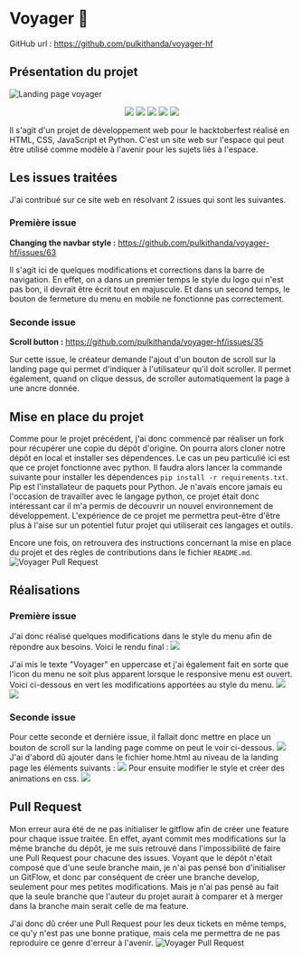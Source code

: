 # Voyager 🚀

GitHub url : <https://github.com/pulkithanda/voyager-hf>

## Présentation du projet

![Landing page voyager](../.vuepress/assets/img/voyager_landing_page.png)
<p align="center">
<img src="https://media.discordapp.net/attachments/789454958453063702/859719950490271764/unknown.png?width=250&height=150">
<img src="https://media.discordapp.net/attachments/789454958453063702/859720083684458496/unknown.png?width=250&height=150">
<img src="https://media.discordapp.net/attachments/789454958453063702/859720259303637072/unknown.png?width=250&height=150">
<img src="https://media.discordapp.net/attachments/789454958453063702/859720801649164318/unknown.png?width=250&height=150">
<img src="https://media.discordapp.net/attachments/789454958453063702/859720886897868810/unknown.png?width=250&height=150">
</p>

Il s'agit d'un projet de développement web pour le hacktoberfest réalisé en HTML, CSS, JavaScript et Python.
C'est un site web sur l'espace qui peut être utilisé comme modèle à l'avenir pour les sujets liés à l'espace.

## Les issues traitées
J'ai contribué sur ce site web en résolvant 2 issues qui sont les suivantes.

### Première issue
**Changing the navbar style :**
<https://github.com/pulkithanda/voyager-hf/issues/63>

Il s'agit ici de quelques modifications et corrections dans la barre de navigation. 
En effet, on a dans un premier temps le style du logo qui n'est pas bon, il devrait être écrit tout en majuscule. 
Et dans un second temps, le bouton de fermeture du menu en mobile ne fonctionne pas correctement.

### Seconde issue
**Scroll button :**
<https://github.com/pulkithanda/voyager-hf/issues/35>

Sur cette issue, le créateur demande l'ajout d'un bouton de scroll sur la landing page qui permet d'indiquer à l'utilisateur qu'il doit scroller. 
Il permet également, quand on clique dessus, de scroller automatiquement la page à une ancre donnée.

## Mise en place du projet

Comme pour le projet précédent, j'ai donc commencé par réaliser un fork pour récupérer une copie du dépôt d'origine. 
On pourra alors cloner notre dépôt en local et installer ses dépendences. Le cas un peu particulié ici est que ce projet fonctionne avec python.
Il faudra alors lancer la commande suivante pour installer les dépendences `pip install -r requirements.txt`. Pip est l'installateur de paquets pour Python. 
Je n'avais encore jamais eu l'occasion de travailler avec le langage python, ce projet était donc intéressant car il m'a permis de découvrir un nouvel environnement de développement.
L'expérience de ce projet me permettra peut-être d'être plus à l'aise sur un potentiel futur projet qui utiliserait ces langages et outils.

Encore une fois, on retrouvera des instructions concernant la mise en place du projet et des règles de contributions dans le fichier `README.md`.
![Voyager Pull Request](../.vuepress/assets/img/voyager_guidelines.png)

## Réalisations

### Première issue
J'ai donc réalisé quelques modifications dans le style du menu afin de répondre aux besoins. 
Voici le rendu final :
![](../.vuepress/assets/img/voyager_menu.png)

J'ai mis le texte "Voyager" en uppercase et j'ai également fait en sorte que l'icon du menu ne soit plus apparent lorsque le responsive menu est ouvert.
Voici ci-dessous en vert les modifications apportées au style du menu.
![](../.vuepress/assets/img/voyager_style_2.png)
![](../.vuepress/assets/img/voyager_style_1.png)

### Seconde issue
Pour cette seconde et dernière issue, il fallait donc mettre en place un bouton de scroll sur la landing page comme on peut le voir ci-dessous. 
![](../.vuepress/assets/img/scroll_button.png)
J'ai d'abord dû ajouter dans le fichier home.html au niveau de la landing page les éléments suivants :
![](../.vuepress/assets/img/home.html.png)
Pour ensuite modifier le style et créer des animations en css.
![](../.vuepress/assets/img/main.css.png)

## Pull Request

Mon erreur aura été de ne pas initialiser le gitflow afin de créer une feature pour chaque issue traitée.
En effet, ayant commit mes modifications sur la même branche du dépôt, je me suis retrouvé dans l'impossibilité de faire une Pull Request pour chacune des issues. 
Voyant que le dépôt n'était composé que d'une seule branche main, je n'ai pas pensé bon d'initialiser un GitFlow, et donc par conséquent de créer une branche develop, seulement pour mes petites modifications.
Mais je n'ai pas pensé au fait que la seule branche que l'auteur du projet aurait à comparer et à merger dans la branche main serait celle de ma feature.

J'ai donc dû créer une Pull Request pour les deux tickets en même temps, ce qu'y n'est pas une bonne pratique, mais cela me permettra de ne pas reproduire ce genre d'erreur à l'avenir. 
![Voyager Pull Request](../.vuepress/assets/img/voyager_pullrequest.png)
